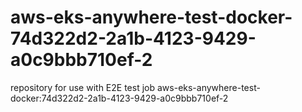# aws-eks-anywhere-test-docker-74d322d2-2a1b-4123-9429-a0c9bbb710ef-2
repository for use with E2E test job aws-eks-anywhere-test-docker:74d322d2-2a1b-4123-9429-a0c9bbb710ef-2
